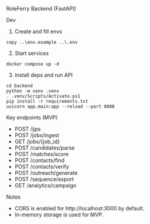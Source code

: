 RoleFerry Backend (FastAPI)

Dev

1) Create and fill envs

```
copy ..\env.example ..\.env
```

2) Start services

```
docker compose up -d
```

3) Install deps and run API

```
cd backend
python -m venv .venv
. .venv/Scripts/Activate.ps1
pip install -r requirements.txt
uvicorn app.main:app --reload --port 8000
```

Key endpoints (MVP)

- POST /ijps
- POST /jobs/ingest
- GET  /jobs/{job_id}
- POST /candidates/parse
- POST /matches/score
- POST /contacts/find
- POST /contacts/verify
- POST /outreach/generate
- POST /sequence/export
- GET  /analytics/campaign

Notes

- CORS is enabled for http://localhost:3000 by default.
- In-memory storage is used for MVP.

